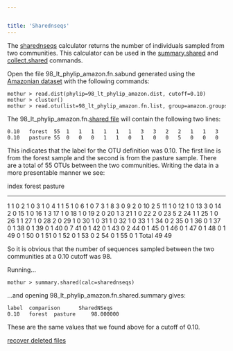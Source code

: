 ```yaml
---


title: 'Sharednseqs'
---
```

The [sharednseqs](sharednseqs) calculator returns the number
of individuals sampled from two communities. This calculator can be used
in the [summary.shared](summary.shared) and
[collect.shared](collect.shared) commands.

Open the file 98\_lt\_phylip\_amazon.fn.sabund generated using the [
Amazonian dataset](Media:AmazonData.zip) with the following
commands:

    mothur > read.dist(phylip=98_lt_phylip_amazon.dist, cutoff=0.10)
    mothur > cluster()
    mothur > read.otu(list=98_lt_phylip_amazon.fn.list, group=amazon.groups, label=0.10)

The 98\_lt\_phylip\_amazon.fn.[shared file](shared_file) will
contain the following two lines:

    0.10   forest  55  1   1   1   1   1   1   3   3   2   2   1   1   3   2   1   1   1   1   2   1   1   2   5   1   1   1   1   2   1   1   1   1   1   0   0   0   0   0   0   0   0   0   0   0   0   0   0   0   0   0   0   0   0   0   0   
    0.10   pasture 55  0   0   0   1   1   0   1   0   0   5   0   0   0   0   0   2   0   0   0   3   0   0   2   1   0   1   0   0   0   0   0   0   1   2   1   1   1   1   1   7   1   1   2   1   1   1   1   1   1   1   1   1   2   1   1   

This indicates that the label for the OTU definition was 0.10. The first
line is from the forest sample and the second is from the pasture
sample. There are a total of 55 OTUs between the two communities.
Writing the data in a more presentable manner we see:

  index   forest   pasture
  ------- -------- ---------
  1       1        0
  2       1        0
  3       1        0
  4       1        1
  5       1        0
  6       1        0
  7       3        1
  8       3        0
  9       2        0
  10      2        5
  11      1        0
  12      1        0
  13      3        0
  14      2        0
  15      1        0
  16      1        3
  17      1        0
  18      1        0
  19      2        0
  20      1        3
  21      1        0
  22      2        0
  23      5        2
  24      1        1
  25      1        0
  26      1        1
  27      1        0
  28      2        0
  29      1        0
  30      1        0
  31      1        0
  32      1        0
  33      1        1
  34      0        2
  35      0        1
  36      0        1
  37      0        1
  38      0        1
  39      0        1
  40      0        7
  41      0        1
  42      0        1
  43      0        2
  44      0        1
  45      0        1
  46      0        1
  47      0        1
  48      0        1
  49      0        1
  50      0        1
  51      0        1
  52      0        1
  53      0        2
  54      0        1
  55      0        1
  Total   49       49

So it is obvious that the number of sequences sampled between the two
communities at a 0.10 cutoff was 98.

Running\...

    mothur > summary.shared(calc=sharednseqs)

\...and opening 98\_lt\_phylip\_amazon.fn.shared.summary gives:

    label  comparison      SharedNSeqs
    0.10   forest  pasture     98.000000

These are the same values that we found above for a cutoff of 0.10.

[recover deleted files](http://www.datarecoveryreview.net)

